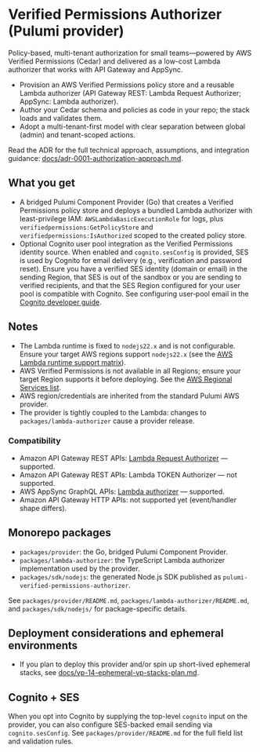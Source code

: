 # Verified Permissions Authorizer (Pulumi provider)

Policy-based, multi-tenant authorization for small teams—powered by AWS Verified Permissions (Cedar) and delivered as a low-cost Lambda authorizer that works with API Gateway and AppSync.

- Provision an AWS Verified Permissions policy store and a reusable Lambda authorizer (API Gateway REST: Lambda Request Authorizer; AppSync: Lambda authorizer).
- Author your Cedar schema and policies as code in your repo; the stack loads and validates them.
- Adopt a multi-tenant-first model with clear separation between global (admin) and tenant-scoped actions.

Read the ADR for the full technical approach, assumptions, and integration guidance: [docs/adr-0001-authorization-approach.md](docs/adr-0001-authorization-approach.md).

## What you get

- A bridged Pulumi Component Provider (Go) that creates a Verified Permissions policy store and deploys a bundled Lambda authorizer with least-privilege IAM: `AWSLambdaBasicExecutionRole` for logs, plus `verifiedpermissions:GetPolicyStore` and `verifiedpermissions:IsAuthorized` scoped to the created policy store.
- Optional Cognito user pool integration as the Verified Permissions identity source. When enabled and `cognito.sesConfig` is provided, SES is used by Cognito for email delivery (e.g., verification and password reset). Ensure you have a verified SES identity (domain or email) in the sending Region, that SES is out of the sandbox or you are sending to verified recipients, and that the SES Region configured for your user pool is compatible with Cognito. See configuring user‑pool email in the [Cognito developer guide](https://docs.aws.amazon.com/cognito/latest/developerguide/user-pool-email.html).


## Notes
- The Lambda runtime is fixed to `nodejs22.x` and is not configurable. Ensure your target AWS regions support `nodejs22.x` (see the [AWS Lambda runtime support matrix](https://docs.aws.amazon.com/lambda/latest/dg/lambda-runtimes.html)).
- AWS Verified Permissions is not available in all Regions; ensure your target Region supports it before deploying. See the [AWS Regional Services list](https://aws.amazon.com/about-aws/global-infrastructure/regional-product-services/).
- AWS region/credentials are inherited from the standard Pulumi AWS provider.
- The provider is tightly coupled to the Lambda: changes to `packages/lambda-authorizer` cause a provider release.

### Compatibility
- Amazon API Gateway REST APIs: [Lambda Request Authorizer](https://docs.aws.amazon.com/apigateway/latest/developerguide/apigateway-use-lambda-authorizer.html) — supported.
- Amazon API Gateway REST APIs: Lambda TOKEN Authorizer — not supported.
- AWS AppSync GraphQL APIs: [Lambda authorizer](https://docs.aws.amazon.com/appsync/latest/devguide/security-authz.html#aws-lambda-authorization) — supported.
- Amazon API Gateway HTTP APIs: not supported yet (event/handler shape differs).

## Monorepo packages

- `packages/provider`: the Go, bridged Pulumi Component Provider.
- `packages/lambda-authorizer`: the TypeScript Lambda authorizer implementation used by the provider.
- `packages/sdk/nodejs`: the generated Node.js SDK published as `pulumi-verified-permissions-authorizer`.

See `packages/provider/README.md`, `packages/lambda-authorizer/README.md`, and `packages/sdk/nodejs/` for package-specific details.

## Deployment considerations and ephemeral environments

- If you plan to deploy this provider and/or spin up short-lived ephemeral stacks, see [docs/vp-14-ephemeral-vp-stacks-plan.md](docs/vp-14-ephemeral-vp-stacks-plan.md).

## Cognito + SES

When you opt into Cognito by supplying the top-level `cognito` input on the provider, you can also configure SES-backed email sending via `cognito.sesConfig`. See `packages/provider/README.md` for the full field list and validation rules.
